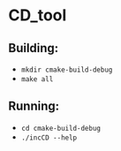 # CD_tool

## Building:

- `mkdir cmake-build-debug`
- `make all`

## Running:

- `cd cmake-build-debug`
- `./incCD --help`
